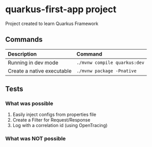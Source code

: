 # quarkus-first-app project

Project created to learn Quarkus Framework

## Commands

| Description | Command |
| :--- | :--- |
| Running in dev mode | ```./mvnw compile quarkus:dev``` |  
| Create a native executable | ```./mvnw package -Pnative``` |

## Tests

### What was possible

1. Easily inject configs from properties file
1. Create a Filter for Request/Response
1. Log with a correlation id (using OpenTracing)

### What was NOT possible